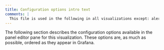 ```yaml
---
title: Configuration options intro text
comments: |
  This file is used in the following in all visualizations except: alert list, annotiations list, logs, news, text
---
```


The following section describes the configuration options available in the panel editor pane for this visualization. These options are, as much as possible, ordered as they appear in Grafana.
